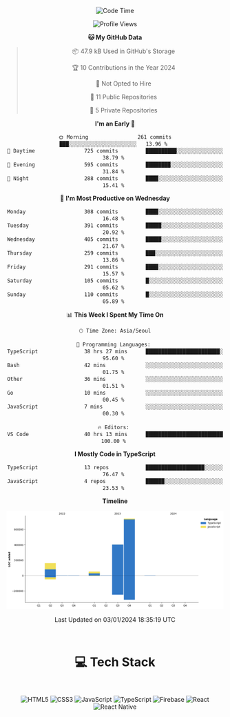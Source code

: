 <div align="center">

  <!--START_SECTION:waka-->
![Code Time](http://img.shields.io/badge/Code%20Time-345%20hrs%2019%20mins-blue)

![Profile Views](http://img.shields.io/badge/Profile%20Views-1-blue)

**🐱 My GitHub Data** 

> 📦 47.9 kB Used in GitHub's Storage 
 > 
> 🏆 10 Contributions in the Year 2024
 > 
> 🚫 Not Opted to Hire
 > 
> 📜 11 Public Repositories 
 > 
> 🔑 5 Private Repositories 
 > 
**I'm an Early 🐤** 

```text
🌞 Morning                261 commits         ███░░░░░░░░░░░░░░░░░░░░░░   13.96 % 
🌆 Daytime                725 commits         ██████████░░░░░░░░░░░░░░░   38.79 % 
🌃 Evening                595 commits         ████████░░░░░░░░░░░░░░░░░   31.84 % 
🌙 Night                  288 commits         ████░░░░░░░░░░░░░░░░░░░░░   15.41 % 
```
📅 **I'm Most Productive on Wednesday** 

```text
Monday                   308 commits         ████░░░░░░░░░░░░░░░░░░░░░   16.48 % 
Tuesday                  391 commits         █████░░░░░░░░░░░░░░░░░░░░   20.92 % 
Wednesday                405 commits         █████░░░░░░░░░░░░░░░░░░░░   21.67 % 
Thursday                 259 commits         ███░░░░░░░░░░░░░░░░░░░░░░   13.86 % 
Friday                   291 commits         ████░░░░░░░░░░░░░░░░░░░░░   15.57 % 
Saturday                 105 commits         █░░░░░░░░░░░░░░░░░░░░░░░░   05.62 % 
Sunday                   110 commits         █░░░░░░░░░░░░░░░░░░░░░░░░   05.89 % 
```


📊 **This Week I Spent My Time On** 

```text
🕑︎ Time Zone: Asia/Seoul

💬 Programming Languages: 
TypeScript               38 hrs 27 mins      ████████████████████████░   95.60 % 
Bash                     42 mins             ░░░░░░░░░░░░░░░░░░░░░░░░░   01.75 % 
Other                    36 mins             ░░░░░░░░░░░░░░░░░░░░░░░░░   01.51 % 
Go                       10 mins             ░░░░░░░░░░░░░░░░░░░░░░░░░   00.45 % 
JavaScript               7 mins              ░░░░░░░░░░░░░░░░░░░░░░░░░   00.30 % 

🔥 Editors: 
VS Code                  40 hrs 13 mins      █████████████████████████   100.00 % 
```

**I Mostly Code in TypeScript** 

```text
TypeScript               13 repos            ███████████████████░░░░░░   76.47 % 
JavaScript               4 repos             ██████░░░░░░░░░░░░░░░░░░░   23.53 % 
```



**Timeline**

![Lines of Code chart](https://raw.githubusercontent.com/SONGDAM/SONGDAM/master/assets/bar_graph.png)


 Last Updated on 03/01/2024 18:35:19 UTC
<!--END_SECTION:waka-->

  
 <br>
  
# 💻 Tech Stack
  
</div>

</br>

<div align="center">

   ![HTML5](https://img.shields.io/badge/html5-%23E34F26.svg?style=for-the-badge&logo=html5&logoColor=white) ![CSS3](https://img.shields.io/badge/css3-%231572B6.svg?style=for-the-badge&logo=css3&logoColor=white) ![JavaScript](https://img.shields.io/badge/javascript-%23323330.svg?style=for-the-badge&logo=javascript&logoColor=%23F7DF1E) 
 ![TypeScript](https://img.shields.io/badge/typescript-%23007ACC.svg?style=for-the-badge&logo=typescript&logoColor=white)
  ![Firebase](https://img.shields.io/badge/firebase-%23039BE5.svg?style=for-the-badge&logo=firebase) 
 ![React](https://img.shields.io/badge/react-%2320232a.svg?style=for-the-badge&logo=react&logoColor=%2361DAFB) ![React Native](https://img.shields.io/badge/react_native-%2320232a.svg?style=for-the-badge&logo=react&logoColor=%2361DAFB) 

 
</div>
